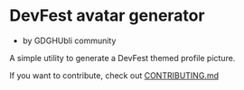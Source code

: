 # DevFest avatar generator
- by GDGHUbli community

A simple utility to generate a DevFest themed profile picture. 


If you want to contribute, check out [CONTRIBUTING.md](https://github.com/GDGHubli/devfest-profile-picture-maker/blob/main/CONTRIBUTING.md)
